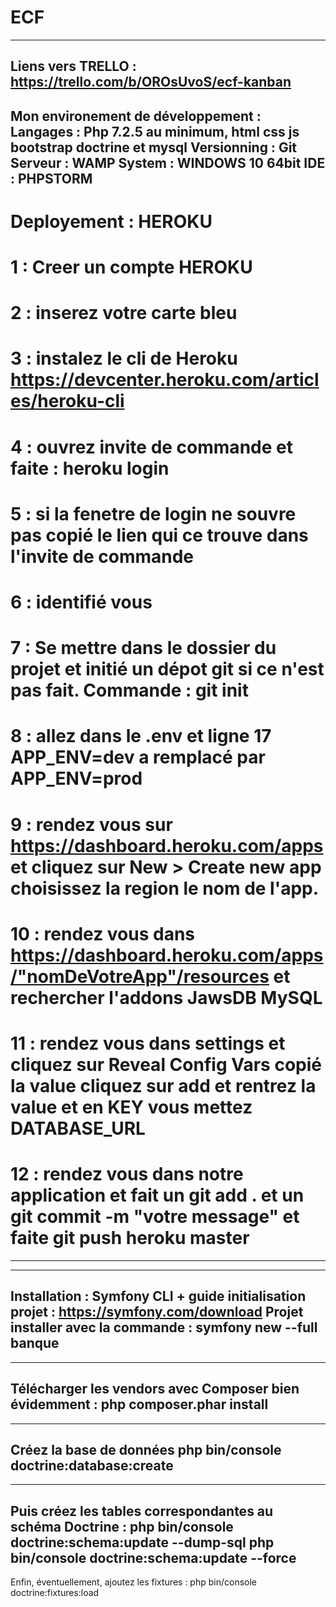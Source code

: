 # ECF
---------------
Liens vers TRELLO : https://trello.com/b/OROsUvoS/ecf-kanban
----------------------------------------
Mon environement de développement :
Langages : Php 7.2.5 au minimum, html css js bootstrap doctrine et mysql
Versionning : Git
Serveur : WAMP
System : WINDOWS 10 64bit
IDE : PHPSTORM
--------------------------------------------
# Deployement : HEROKU
# 1 : Creer un compte HEROKU
# 2 : inserez votre carte bleu
# 3 : instalez le cli de Heroku https://devcenter.heroku.com/articles/heroku-cli
# 4 : ouvrez invite de commande et faite : heroku login 
# 5 : si la fenetre de login ne souvre pas copié le lien qui ce trouve dans l'invite de commande
# 6 : identifié vous 
# 7 : Se mettre dans le dossier du projet et initié un dépot git si ce n'est pas fait. Commande : git init
# 8 : allez dans le .env et ligne 17 APP_ENV=dev a remplacé par APP_ENV=prod
# 9 : rendez vous sur https://dashboard.heroku.com/apps et cliquez sur New > Create new app choisissez la region le nom de l'app.
# 10 : rendez vous dans https://dashboard.heroku.com/apps/"nomDeVotreApp"/resources et rechercher l'addons JawsDB MySQL
# 11 : rendez vous dans settings et cliquez sur Reveal Config Vars copié la value cliquez sur add et rentrez la value et en KEY vous mettez DATABASE_URL
# 12 : rendez vous dans notre application et fait un git add . et un git commit -m "votre message" et faite git push heroku master
----------------------------------------------------------------

--------------------------------------------
Installation :
Symfony CLI + guide initialisation projet : https://symfony.com/download
Projet installer avec la commande : symfony new --full banque
---------------------------------------------------------------

----------------------------------------------------------
Télécharger les vendors avec Composer bien évidemment :
php composer.phar install
-----------------------------------------------------------

---------------------------------------------------------
Créez la base de données
php bin/console doctrine:database:create
---------------------------------------------------------------

------------------------------------------------------------------
Puis créez les tables correspondantes au schéma Doctrine :
php bin/console doctrine:schema:update --dump-sql
php bin/console doctrine:schema:update --force
------------------------------------------------------------------

Enfin, éventuellement, ajoutez les fixtures :
php bin/console doctrine:fixtures:load
